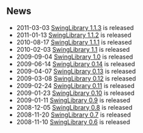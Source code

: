 ## News ##
  * 2011-03-03 [SwingLibrary 1.1.3](http://code.google.com/p/robotframework-swinglibrary/wiki/ReleaseNotes#SwingLibrary_1.1.3) is released
  * 2011-01-13 [SwingLibrary 1.1.2](http://code.google.com/p/robotframework-swinglibrary/wiki/ReleaseNotes#SwingLibrary_1.1.2) is released
  * 2010-08-17 [SwingLibrary 1.1.1](http://code.google.com/p/robotframework-swinglibrary/wiki/ReleaseNotes#SwingLibrary_1.1.1) is released
  * 2010-02-03 [SwingLibrary 1.1](http://code.google.com/p/robotframework-swinglibrary/wiki/ReleaseNotes#SwingLibrary_1.1) is released
  * 2009-09-04 [SwingLibrary 1.0](http://code.google.com/p/robotframework-swinglibrary/wiki/ReleaseNotes#SwingLibrary_1.0) is released
  * 2009-06-14 [SwingLibrary 0.14](http://code.google.com/p/robotframework-swinglibrary/wiki/ReleaseNotes#SwingLibrary_0.14) is released
  * 2009-04-07 [SwingLibrary 0.13](http://code.google.com/p/robotframework-swinglibrary/wiki/ReleaseNotes#SwingLibrary_0.13) is released
  * 2009-03-08 [SwingLibrary 0.12](http://code.google.com/p/robotframework-swinglibrary/wiki/ReleaseNotes#SwingLibrary_0.12) is released
  * 2009-02-24 [SwingLibrary 0.11](http://code.google.com/p/robotframework-swinglibrary/wiki/ReleaseNotes#SwingLibrary_0.11) is released
  * 2009-01-23 [SwingLibrary 0.10](http://code.google.com/p/robotframework-swinglibrary/wiki/ReleaseNotes#SwingLibrary_0.10) is released
  * 2009-01-11 [SwingLibrary 0.9](http://code.google.com/p/robotframework-swinglibrary/wiki/ReleaseNotes#SwingLibrary_0.9) is released
  * 2008-12-05 [SwingLibrary 0.8](http://code.google.com/p/robotframework-swinglibrary/wiki/ReleaseNotes#SwingLibrary_0.8) is released
  * 2008-11-20 [SwingLibrary 0.7](http://code.google.com/p/robotframework-swinglibrary/wiki/ReleaseNotes#SwingLibrary_0.7) is released
  * 2008-11-10 [SwingLibrary 0.6](http://code.google.com/p/robotframework-swinglibrary/wiki/ReleaseNotes#SwingLibrary_0.6) is released
